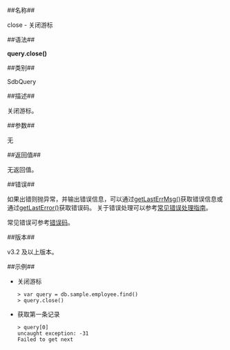 ##名称##

close - 关闭游标

##语法##

**query.close()**

##类别##

SdbQuery

##描述##

关闭游标。

##参数##

无

##返回值##

无返回值。

##错误##

如果出错则抛异常，并输出错误信息，可以通过[getLastErrMsg()](manual/Manual/Sequoiadb_Command/Global/getLastErrMsg.md)获取错误信息或通过[getLastError()](manual/Manual/Sequoiadb_Command/Global/getLastError.md)获取错误码。
关于错误处理可以参考[常见错误处理指南](manual/FAQ/faq_sdb.md)。

常见错误可参考[错误码](manual/Manual/Sequoiadb_error_code.md)。

##版本##

v3.2 及以上版本。

##示例##

* 关闭游标

    ```lang-javascript
    > var query = db.sample.employee.find()
    > query.close()
    ```

* 获取第一条记录

    ```lang-javascript
    > query[0]
    uncaught exception: -31
    Failed to get next
    ```